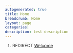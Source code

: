```yaml
---
autogenerated: true
title: Home
breadcrumb: Home
layout: page
categories: 
description: test description
---
```


1.  REDIRECT [Welcome](Welcome)
